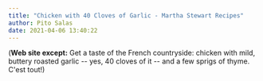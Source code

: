 ```yaml
---
title: "Chicken with 40 Cloves of Garlic - Martha Stewart Recipes"
author: Pito Salas
date: 2021-04-06 13:40:22
---
```


(**Web site except:** Get a taste of the French countryside: chicken with mild, buttery roasted garlic -- yes, 40 cloves of it -- and a few sprigs of thyme. C'est tout!) 
